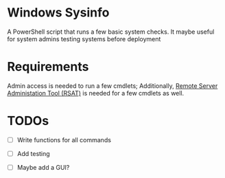 # Windows Sysinfo

A PowerShell script that runs a few basic system checks.
It maybe useful for system admins testing systems before deployment

# Requirements

Admin access is needed to run a few cmdlets; Additionally, [Remote Server Administation Tool (RSAT)](https://www.microsoft.com/en-us/download/details.aspx?id=45520 "RSAT Link") is needed for a few cmdlets as well.

 
# TODOs

- [ ] Write functions for all commands  

- [ ] Add testing

- [ ] Maybe add a GUI?
